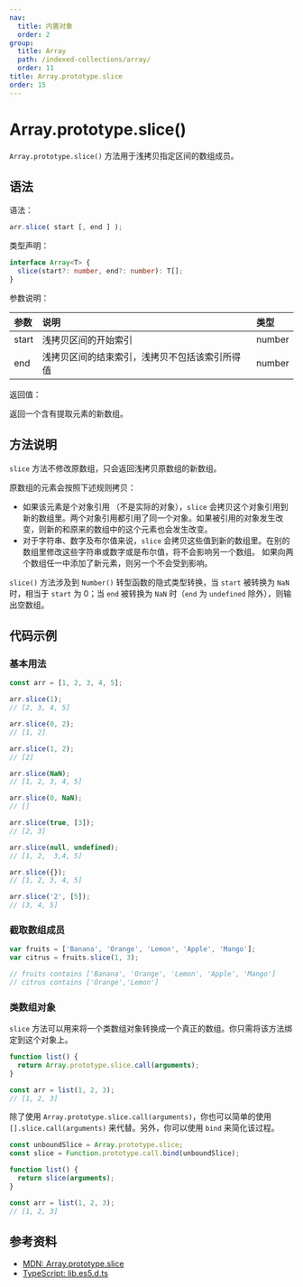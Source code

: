 ```yaml
---
nav:
  title: 内置对象
  order: 2
group:
  title: Array
  path: /indexed-collections/array/
  order: 11
title: Array.prototype.slice
order: 15
---
```


# Array.prototype.slice()

`Array.prototype.slice()` 方法用于浅拷贝指定区间的数组成员。

## 语法

语法：

```js
arr.slice( start [, end ] );
```

类型声明：

```ts
interface Array<T> {
  slice(start?: number, end?: number): T[];
}
```

参数说明：

| 参数  | 说明                                           | 类型   |
| :---- | :--------------------------------------------- | :----- |
| start | 浅拷贝区间的开始索引                           | number |
| end   | 浅拷贝区间的结束索引，浅拷贝不包括该索引所得值 | number |

返回值：

返回一个含有提取元素的新数组。

## 方法说明

`slice` 方法不修改原数组，只会返回浅拷贝原数组的新数组。

原数组的元素会按照下述规则拷贝：

- 如果该元素是个对象引用 （不是实际的对象），`slice` 会拷贝这个对象引用到新的数组里。两个对象引用都引用了同一个对象。如果被引用的对象发生改变，则新的和原来的数组中的这个元素也会发生改变。
- 对于字符串、数字及布尔值来说，`slice` 会拷贝这些值到新的数组里。在别的数组里修改这些字符串或数字或是布尔值，将不会影响另一个数组。
  如果向两个数组任一中添加了新元素，则另一个不会受到影响。

`slice()` 方法涉及到 `Number()` 转型函数的隐式类型转换，当 `start` 被转换为 `NaN` 时，相当于 `start` 为 0；当 `end` 被转换为 `NaN` 时（`end` 为 `undefined` 除外），则输出空数组。

## 代码示例

### 基本用法

```js
const arr = [1, 2, 3, 4, 5];

arr.slice(1);
// [2, 3, 4, 5]

arr.slice(0, 2);
// [1, 2]

arr.slice(1, 2);
// [2]

arr.slice(NaN);
// [1, 2, 3, 4, 5]

arr.slice(0, NaN);
// []

arr.slice(true, [3]);
// [2, 3]

arr.slice(null, undefined);
// [1, 2,  3,4, 5]

arr.slice({});
// [1, 2, 3, 4, 5]

arr.slice('2', [5]);
// [3, 4, 5]
```

### 截取数组成员

```js
var fruits = ['Banana', 'Orange', 'Lemon', 'Apple', 'Mango'];
var citrus = fruits.slice(1, 3);

// fruits contains ['Banana', 'Orange', 'Lemon', 'Apple', 'Mango']
// citrus contains ['Orange','Lemon']
```

### 类数组对象

`slice` 方法可以用来将一个类数组对象转换成一个真正的数组。你只需将该方法绑定到这个对象上。

```js
function list() {
  return Array.prototype.slice.call(arguments);
}

const arr = list(1, 2, 3);
// [1, 2, 3]
```

除了使用 `Array.prototype.slice.call(arguments)`，你也可以简单的使用 `[].slice.call(arguments)` 来代替。另外，你可以使用 `bind` 来简化该过程。

```js
const unboundSlice = Array.prototype.slice;
const slice = Function.prototype.call.bind(unboundSlice);

function list() {
  return slice(arguments);
}

const arr = list(1, 2, 3);
// [1, 2, 3]
```

## 参考资料

- [MDN: Array.prototype.slice](https://developer.mozilla.org/zh-CN/docs/Web/JavaScript/Reference/Global_Objects/Array/slice)
- [TypeScript: lib.es5.d.ts](https://github.com/microsoft/TypeScript/blob/main/lib/lib.es5.d.ts)
